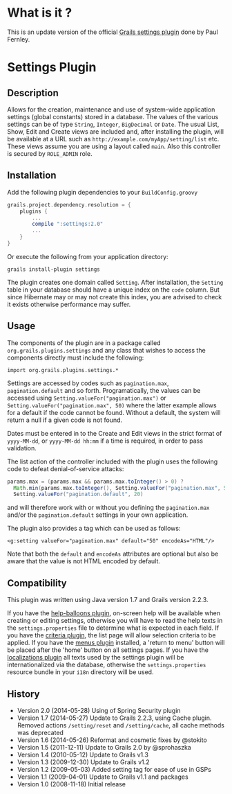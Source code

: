 # What is it ?

This is an update version of the official [Grails settings plugin](http://www.grails.org/plugin/settings) done by Paul Fernley.

# Settings Plugin

## Description

Allows for the creation, maintenance and use of system-wide application settings (global constants) stored in a database.
The values of the various settings can be of type `String`, `Integer`, `BigDecimal` or `Date`.
The usual List, Show, Edit and Create views are included and, after installing the plugin, will be available at a URL such as `http://example.com/myApp/setting/list` etc.
These views assume you are using a layout called `main`.
Also this controller is secured by `ROLE_ADMIN` role.

## Installation

Add the following plugin dependencies to your `BuildConfig.groovy`
```groovy
grails.project.dependency.resolution = {
    plugins {
        ...
        compile ":settings:2.0"
        ...
    }
}
```

Or execute the following from your application directory:
```
grails install-plugin settings
```


The plugin creates one domain called `Setting`. 
After installation, the `Setting` table in your database should have a unique index on the `code` column.
But since Hibernate may or may not create this index, you are advised to check it exists otherwise performance may suffer.

## Usage

The components of the plugin are in a package called `org.grails.plugins.settings` and any class that wishes to access the components directly must include the following:
```
import org.grails.plugins.settings.*
```

Settings are accessed by codes such as `pagination.max`, `pagination.default` and so forth. 
Programatically, the values can be accessed using `Setting.valueFor("pagination.max")` or `Setting.valueFor("pagination.max", 50)` where the latter example allows for a default if the code cannot be found. 
Without a default, the system will return a null if a given code is not found.

Dates must be entered in to the Create and Edit views in the strict format of `yyyy-MM-dd`, or `yyyy-MM-dd hh:mm` if a time is required, in order to pass validation.

The list action of the controller included with the plugin uses the following code to defeat denial-of-service attacks:

```groovy
params.max = (params.max && params.max.toInteger() > 0) ?
  Math.min(params.max.toInteger(), Setting.valueFor("pagination.max", 50)) :
  Setting.valueFor("pagination.default", 20)
```

and will therefore work with or without you defining the `pagination.max` and/or the `pagination.default` settings in your own application.

The plugin also provides a tag which can be used as follows:
```gsp
<g:setting valueFor="pagination.max" default="50" encodeAs="HTML"/>
```

Note that both the `default` and `encodeAs` attributes are optional but also be aware that the value is not HTML encoded by default.


## Compatibility

This plugin was written using Java version 1.7 and Grails version 2.2.3.

If you have the [help-balloons plugin](http://grails.org/plugin/help-balloons), on-screen help will be available when creating or editing settings, 
otherwise you will have to read the help texts in the `settings.properties` file to determine what is expected in each field. 
If you have the [criteria plugin](http://grails.org/plugin/criteria), the list page will allow selection criteria to be applied. 
If you have the [menus plugin](http://grails.org/plugin/menus) installed, a 'return to menu' button will be placed after the 'home' button on all settings pages. 
If you have the [localizations plugin](http://grails.org/plugin/localizations) all texts used by the settings plugin will be internationalized via the database, 
otherwise the `settings.properties` resource bundle in your `i18n` directory will be used.

## History
* Version 2.0 (2014-05-28) Using of Spring Security plugin
* Version 1.7 (2014-05-27) Update to Grails 2.2.3, using Cache plugin. Removed actions `/setting/reset` and `/setting/cache`, all cache methods was deprecated
* Version 1.6 (2014-05-26) Reformat and cosmetic fixes by @stokito 
* Version 1.5 (2011-12-11) Update to Grails 2.0 by @sprohaszka
* Version 1.4 (2010-05-12) Update to Grails v1.3
* Version 1.3 (2009-12-30) Update to Grails v1.2
* Version 1.2 (2009-05-03) Added setting tag for ease of use in GSPs
* Version 1.1 (2009-04-01) Update to Grails v1.1 and packages
* Version 1.0 (2008-11-18) Initial release